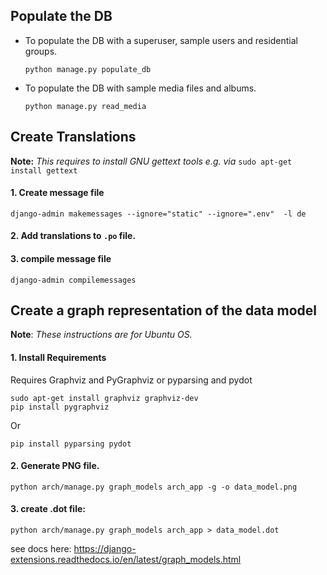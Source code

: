 ## Populate the DB 

- To populate the DB with a superuser, sample users and residential groups.

  ```
  python manage.py populate_db
  ```

- To populate the DB with sample media files and albums.

  ```
  python manage.py read_media
  ```

## Create Translations

**Note:** _This requires to install GNU gettext tools e.g. via_ `sudo apt-get install gettext`

#### 1. Create message file

```
django-admin makemessages --ignore="static" --ignore=".env"  -l de
```

#### 2. Add translations to `.po` file.

#### 3. compile message file

```
django-admin compilemessages
```

## Create a graph representation of the data model

**Note**: _These instructions are for Ubuntu OS._ 

#### 1. Install Requirements

Requires Graphviz and PyGraphviz or pyparsing and pydot

```
sudo apt-get install graphviz graphviz-dev
pip install pygraphviz
```
Or
```
pip install pyparsing pydot
```

#### 2. Generate PNG file.

```
python arch/manage.py graph_models arch_app -g -o data_model.png
```

#### 3. create .dot file:

```
python arch/manage.py graph_models arch_app > data_model.dot
```

see docs here: https://django-extensions.readthedocs.io/en/latest/graph_models.html
